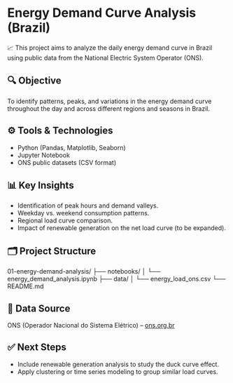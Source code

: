 # Energy Demand Curve Analysis (Brazil)

📈 This project aims to analyze the daily energy demand curve in Brazil using public data from the National Electric System Operator (ONS).

## 🔍 Objective

To identify patterns, peaks, and variations in the energy demand curve throughout the day and across different regions and seasons in Brazil.

## ⚙️ Tools & Technologies

- Python (Pandas, Matplotlib, Seaborn)
- Jupyter Notebook
- ONS public datasets (CSV format)

## 📊 Key Insights

- Identification of peak hours and demand valleys.
- Weekday vs. weekend consumption patterns.
- Regional load curve comparison.
- Impact of renewable generation on the net load curve (to be expanded).

## 🗂️ Project Structure
01-energy-demand-analysis/ ├── notebooks/ │ └── energy_demand_analysis.ipynb ├── data/ │ └── energy_load_ons.csv └── README.md


## 📎 Data Source

ONS (Operador Nacional do Sistema Elétrico) – [ons.org.br](https://www.ons.org.br)

## ✅ Next Steps

- Include renewable generation analysis to study the duck curve effect.
- Apply clustering or time series modeling to group similar load curves.

